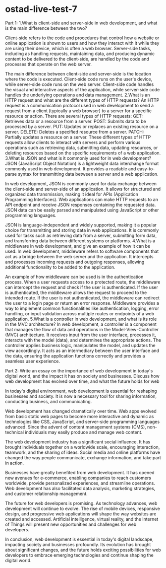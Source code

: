 # ostad-live-test-7

Part 1: 
1.What is client-side and server-side in web development, and what is the main difference between the two?
  
  Client-side refers to the code and procedures that control how a website or online application is shown to users and how they interact with it while they are using their device, which is often a web browser.
  Server-side tasks, including as handling requests, maintaining data, and producing dynamic content to be delivered to the client-side, are handled by the code and processes that operate on the web server.
  
  The main difference between client-side and server-side is the location where the code is executed. Client-side code runs on the user's device, while server-side code runs on the web server. Client-side code handles the visual and interactive aspects of the application, while server-side code handles the underlying operations and data management.
2.What is an HTTP request and what are the different types of HTTP requests? 
  An HTTP request is a communication protocol used in web development to send a request from a client (typically a web browser) to a server for a specific resource or action.
    There are several types of HTTP requests:
      GET: Retrieves data or a resource from a server.
      POST: Submits data to be processed by a server.
      PUT: Updates or replaces an existing resource on a server.
      DELETE: Deletes a specified resource from a server.
      PATCH: Partially updates a resource on a server.
  These different types of HTTP requests allow clients to interact with servers and perform various operations such as retrieving data, submitting data, updating resources, or deleting resources based on the specific requirements of a web application.
3.What is JSON and what is it commonly used for in web development?
  JSON (JavaScript Object Notation) is a lightweight data interchange format commonly used in web development. It provides a readable and easy-to-parse syntax for transmitting data between a server and a web application.

In web development, JSON is commonly used for data exchange between the client-side and server-side of an application. It allows for structured and organized data transmission, making it ideal for APIs (Application Programming Interfaces). Web applications can make HTTP requests to an API endpoint and receive JSON responses containing the requested data. JSON data can be easily parsed and manipulated using JavaScript or other programming languages.

JSON is language-independent and widely supported, making it a popular choice for transmitting and storing data in web applications. It is commonly used for tasks such as retrieving data from a server, submitting form data, and transferring data between different systems or platforms.
4.What is a middleware in web development, and give an example of how it can be used.
  In web development, middleware refers to software components that act as a bridge between the web server and the application. It intercepts and processes incoming requests and outgoing responses, allowing additional functionality to be added to the application.

An example of how middleware can be used is in the authentication process. When a user requests access to a protected route, the middleware can intercept the request and check if the user is authenticated. If the user is authenticated, the middleware allows the request to proceed to the intended route. If the user is not authenticated, the middleware can redirect the user to a login page or return an error response. Middleware provides a way to implement common functionalities like authentication, logging, error handling, or input validation across multiple routes or endpoints of a web application.
5.What is a controller in web development, and what is its role in the MVC architecture?
  In web development, a controller is a component that manages the flow of data and operations in the Model-View-Controller (MVC) architecture. It receives input from the user interface, processes it, interacts with the model (data), and determines the appropriate actions. The controller applies business logic, manipulates the model, and updates the view accordingly. It acts as an intermediary between the user interface and the data, ensuring the application functions correctly and provides a seamless user experience.


Part 2: Write an essay on the importance of web development in today's digital world, and the impact it has on society and businesses. Discuss how web development has evolved over time, and what the future holds for web 

  In today's digital environment, web development is essential for reshaping businesses and society. It is now a necessary tool for sharing information, conducting business, and communicating.

Web development has changed dramatically over time. Web apps evolved from basic static web pages to become more interactive and dynamic as technologies like CSS, JavaScript, and server-side programming languages advanced. Since the advent of content management systems (CMS), non-technical individuals may easily produce and manage web content.

The web development industry has a significant social influence. It has brought individuals together on a worldwide scale, encouraging interaction, teamwork, and the sharing of ideas. Social media and online platforms have changed the way people communicate, exchange information, and take part in action.

Businesses have greatly benefited from web development. It has opened new avenues for e-commerce, enabling companies to reach customers worldwide, provide personalized experiences, and streamline operations. Web development has also facilitated data analysis, marketing strategies, and customer relationship management.

The future for web developers is promising. As technology advances, web development will continue to evolve. The rise of mobile devices, responsive design, and progressive web applications will shape the way websites are created and accessed. Artificial intelligence, virtual reality, and the Internet of Things will present new opportunities and challenges for web developers.

In conclusion, web development is essential in today's digital landscape, impacting society and businesses profoundly. Its evolution has brought about significant changes, and the future holds exciting possibilities for web developers to embrace emerging technologies and continue shaping the digital world.

